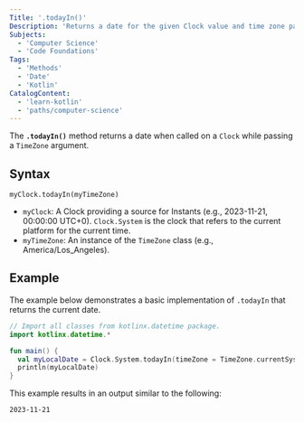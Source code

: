 ```yaml
---
Title: '.todayIn()'
Description: 'Returns a date for the given Clock value and time zone passed.'
Subjects:
  - 'Computer Science'
  - 'Code Foundations'
Tags:
  - 'Methods'
  - 'Date'
  - 'Kotlin'
CatalogContent:
  - 'learn-kotlin'
  - 'paths/computer-science'
---
```


The **`.todayIn()`** method returns a date when called on a `Clock` while passing a `TimeZone` argument.

## Syntax

```pseudo
myClock.todayIn(myTimeZone)
```

- `myClock`: A Clock providing a source for Instants (e.g., 2023-11-21, 00:00:00 UTC+0). `Clock.System` is the clock that refers to the current platform for the current time.
- `myTimeZone`: An instance of the `TimeZone` class (e.g., America/Los_Angeles).

## Example

The example below demonstrates a basic implementation of `.todayIn` that returns the current date.

```kotlin
// Import all classes from kotlinx.datetime package.
import kotlinx.datetime.*

fun main() {
  val myLocalDate = Clock.System.todayIn(timeZone = TimeZone.currentSystemDefault())
  println(myLocalDate)
}
```

This example results in an output similar to the following:

```shell
2023-11-21
```
